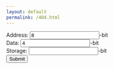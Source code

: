 ```yaml
---
layout: default
permalink: /404.html
---
```

<form>
Address: <input type="number" name="address" class="address" value="8">-bit<br>
Data: <input type="number" name="data" class="data" value="4">-bit<br>
Storage: <input type="number" name="storage" class="storage" value="">-bit<br>
<input type="submit" value="Submit">
</form>
<script src="https://ajax.googleapis.com/ajax/libs/jquery/2.1.1/jquery.min.js"></script>
<script>
$( "form" ).submit(function( event ) {
alert("hello");
}
</script>

